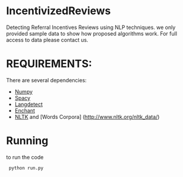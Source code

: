 # IncentivizedReviews

Detecting Referral Incentives Reviews using NLP techniques. we only provided sample data to show how proposed algorithms work. For full access to data please contact us.

# REQUIREMENTS:

There are several dependencies:
* [Numpy](http://www.numpy.org/)
* [Spacy](https://spacy.io/)
* [Langdetect](https://pypi.python.org/pypi/langdetect?)
* [Enchant](https://pypi.python.org/pypi/pyenchant/)
* [NLTK](https://spacy.io/) and [Words Corpora] (http://www.nltk.org/nltk_data/)


# Running
to run the code
```
 python run.py
```

